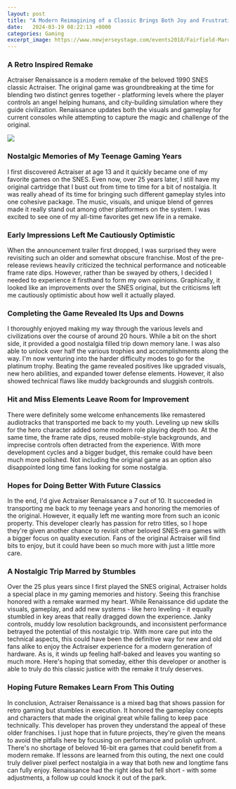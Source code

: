 ```yaml
---
layout: post
title: "A Modern Reimagining of a Classic Brings Both Joy and Frustration"
date:   2024-03-19 08:22:13 +0000
categories: Gaming
excerpt_image: https://www.newjerseystage.com/events2018/Fairfield-March28.jpg
---
```


### A Retro Inspired Remake
Actraiser Renaissance is a modern remake of the beloved 1990 SNES classic Actraiser. The original game was groundbreaking at the time for blending two distinct genres together - platforming levels where the player controls an angel helping humans, and city-building simulation where they guide civilization. Renaissance updates both the visuals and gameplay for current consoles while attempting to capture the magic and challenge of the original. 

![](https://www.newjerseystage.com/events2018/Fairfield-March28.jpg)
### Nostalgic Memories of My Teenage Gaming Years 
I first discovered Actraiser at age 13 and it quickly became one of my favorite games on the SNES. Even now, over 25 years later, I still have my original cartridge that I bust out from time to time for a bit of nostalgia. It was really ahead of its time for bringing such different gameplay styles into one cohesive package. The music, visuals, and unique blend of genres made it really stand out among other platformers on the system. I was excited to see one of my all-time favorites get new life in a remake.
### Early Impressions Left Me Cautiously Optimistic
When the announcement trailer first dropped, I was surprised they were revisiting such an older and somewhat obscure franchise. Most of the pre-release reviews heavily criticized the technical performance and noticeable frame rate dips. However, rather than be swayed by others, I decided I needed to experience it firsthand to form my own opinions. Graphically, it looked like an improvements over the SNES original, but the criticisms left me cautiously optimistic about how well it actually played.
### Completing the Game Revealed Its Ups and Downs 
I thoroughly enjoyed making my way through the various levels and civilizations over the course of around 20 hours. While a bit on the short side, it provided a good nostalgia filled trip down memory lane. I was also able to unlock over half the various trophies and accomplishments along the way. I'm now venturing into the harder difficulty modes to go for the platinum trophy. Beating the game revealed positives like upgraded visuals, new hero abilities, and expanded tower defense elements. However, it also showed technical flaws like muddy backgrounds and sluggish controls.
### Hit and Miss Elements Leave Room for Improvement
There were definitely some welcome enhancements like remastered audiotracks that transported me back to my youth. Leveling up new skills for the hero character added some modern role playing depth too. At the same time, the frame rate dips, reused mobile-style backgrounds, and imprecise controls often detracted from the experience. With more development cycles and a bigger budget, this remake could have been much more polished. Not including the original game as an option also disappointed long time fans looking for some nostalgia. 
### Hopes for Doing Better With Future Classics
In the end, I'd give Actraiser Renaissance a 7 out of 10. It succeeded in transporting me back to my teenage years and honoring the memories of the original. However, it equally left me wanting more from such an iconic property. This developer clearly has passion for retro titles, so I hope they're given another chance to revisit other beloved SNES-era games with a bigger focus on quality execution. Fans of the original Actraiser will find bits to enjoy, but it could have been so much more with just a little more care.
### A Nostalgic Trip Marred by Stumbles
Over the 25 plus years since I first played the SNES original, Actraiser holds a special place in my gaming memories and history. Seeing this franchise honored with a remake warmed my heart. While Renaissance did update the visuals, gameplay, and add new systems - like hero leveling - it equally stumbled in key areas that really dragged down the experience. Janky controls, muddy low resolution backgrounds, and inconsistent performance betrayed the potential of this nostalgic trip. With more care put into the technical aspects, this could have been the definitive way for new and old fans alike to enjoy the Actraiser experience for a modern generation of hardware. As is, it winds up feeling half-baked and leaves you wanting so much more. Here's hoping that someday, either this developer or another is able to truly do this classic justice with the remake it truly deserves.
### Hoping Future Remakes Learn From This Outing 
In conclusion, Actraiser Renaissance is a mixed bag that shows passion for retro gaming but stumbles in execution. It honored the gameplay concepts and characters that made the original great while failing to keep pace technically. This developer has proven they understand the appeal of these older franchises. I just hope that in future projects, they're given the means to avoid the pitfalls here by focusing on performance and polish upfront. There's no shortage of beloved 16-bit era games that could benefit from a modern remake. If lessons are learned from this outing, the next one could truly deliver pixel perfect nostalgia in a way that both new and longtime fans can fully enjoy. Renaissance had the right idea but fell short - with some adjustments, a follow up could knock it out of the park.